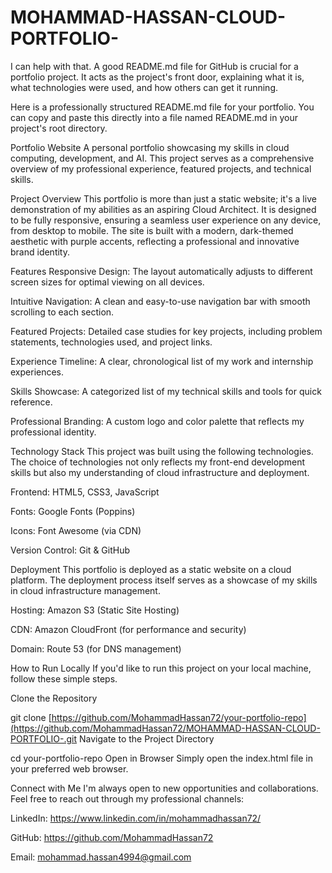 # MOHAMMAD-HASSAN-CLOUD-PORTFOLIO-
I can help with that. A good README.md file for GitHub is crucial for a portfolio project. It acts as the project's front door, explaining what it is, what technologies were used, and how others can get it running.

Here is a professionally structured README.md file for your portfolio. You can copy and paste this directly into a file named README.md in your project's root directory.

Portfolio Website
A personal portfolio showcasing my skills in cloud computing, development, and AI. This project serves as a comprehensive overview of my professional experience, featured projects, and technical skills.

Project Overview
This portfolio is more than just a static website; it's a live demonstration of my abilities as an aspiring Cloud Architect. It is designed to be fully responsive, ensuring a seamless user experience on any device, from desktop to mobile. The site is built with a modern, dark-themed aesthetic with purple accents, reflecting a professional and innovative brand identity.

Features
Responsive Design: The layout automatically adjusts to different screen sizes for optimal viewing on all devices.

Intuitive Navigation: A clean and easy-to-use navigation bar with smooth scrolling to each section.

Featured Projects: Detailed case studies for key projects, including problem statements, technologies used, and project links.

Experience Timeline: A clear, chronological list of my work and internship experiences.

Skills Showcase: A categorized list of my technical skills and tools for quick reference.

Professional Branding: A custom logo and color palette that reflects my professional identity.

Technology Stack
This project was built using the following technologies. The choice of technologies not only reflects my front-end development skills but also my understanding of cloud infrastructure and deployment.

Frontend: HTML5, CSS3, JavaScript

Fonts: Google Fonts (Poppins)

Icons: Font Awesome (via CDN)

Version Control: Git & GitHub

Deployment
This portfolio is deployed as a static website on a cloud platform. The deployment process itself serves as a showcase of my skills in cloud infrastructure management.

Hosting: Amazon S3 (Static Site Hosting)

CDN: Amazon CloudFront (for performance and security)

Domain: Route 53 (for DNS management)

How to Run Locally
If you'd like to run this project on your local machine, follow these simple steps.

Clone the Repository

git clone [https://github.com/MohammadHassan72/your-portfolio-repo](https://github.com/MohammadHassan72/MOHAMMAD-HASSAN-CLOUD-PORTFOLIO-.git
Navigate to the Project Directory

cd your-portfolio-repo
Open in Browser
Simply open the index.html file in your preferred web browser.

Connect with Me
I'm always open to new opportunities and collaborations. Feel free to reach out through my professional channels:

LinkedIn: https://www.linkedin.com/in/mohammadhassan72/

GitHub: https://github.com/MohammadHassan72

Email: mohammad.hassan4994@gmail.com
